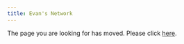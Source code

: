 ```yaml
---
title: Evan's Network
---
```


The page you are looking for has moved. Please click [here](https://net.va3zza.com).
